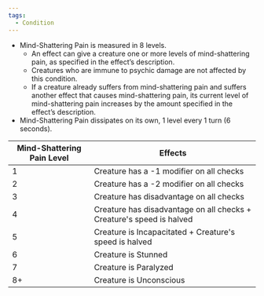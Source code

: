 ```yaml
---
tags:
  - Condition
---
```

- Mind-Shattering Pain is measured in 8 levels.
	- An effect can give a creature one or more levels of mind-shattering pain, as specified in the effect’s description. 
	- Creatures who are immune to psychic damage are not affected by this condition.
	- If a creature already suffers from mind-shattering pain and suffers another effect that causes mind-shattering pain, its current level of mind-shattering pain increases by the amount specified in the effect’s description.
- Mind-Shattering Pain dissipates on its own, 1 level every 1 turn (6 seconds).

| Mind-Shattering Pain Level | Effects                                                              |
| -------------------------- | -------------------------------------------------------------------- |
| 1                          | Creature has a -1 modifier on all checks                             |
| 2                          | Creature has a -2 modifier on all checks                             |
| 3                          | Creature has disadvantage on all checks                              |
| 4                          | Creature has disadvantage on all checks + Creature's speed is halved |
| 5                          | Creature is Incapacitated + Creature's speed is halved               |
| 6                          | Creature is Stunned                                                  |
| 7                          | Creature is Paralyzed                                                |
| 8+                         | Creature is Unconscious                                              |



